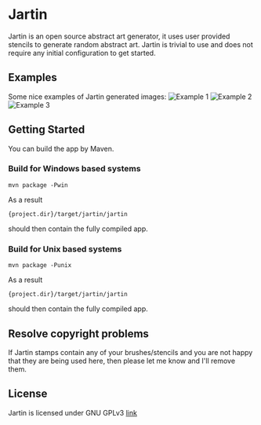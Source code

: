 # Jartin

Jartin is an open source abstract art generator, it uses user provided stencils to generate random abstract art.
Jartin is trivial to use and does not require any initial configuration to get started.

## Examples

Some nice examples of Jartin generated images:
![Example 1](http://i.imgur.com/gcwQrcm.jpg)
![Example 2](http://i.imgur.com/Tb0oHxR.jpg)
![Example 3](http://i.imgur.com/yvXT2or.jpg)

## Getting Started

You can build the app by Maven.

### Build for Windows based systems
```
mvn package -Pwin
```

As a result
```
{project.dir}/target/jartin/jartin
```
should then contain the fully compiled app.

### Build for Unix based systems
```
mvn package -Punix
```

As a result
```
{project.dir}/target/jartin/jartin
```
should then contain the fully compiled app.

## Resolve copyright problems ##

If Jartin stamps contain any of your brushes/stencils and you are not happy that they are being used here,
then please let me know and I'll remove them.


## License ##

Jartin is licensed under GNU GPLv3 [link](https://github.com/JoonasVali/jartin/blob/master/license.txt)